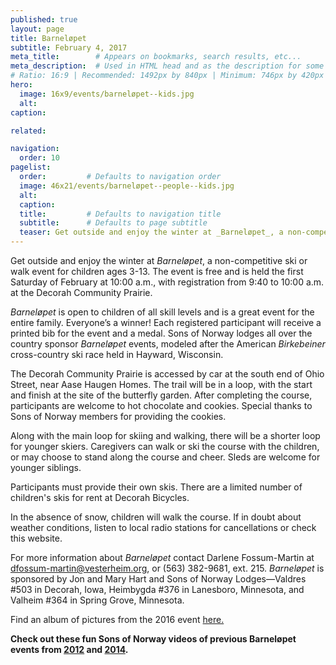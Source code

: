```yaml
---
published: true
layout: page
title: Barneløpet
subtitle: February 4, 2017
meta_title:        # Appears on bookmarks, search results, etc...
meta_description:  # Used in HTML head and as the description for some search engines
# Ratio: 16:9 | Recommended: 1492px by 840px | Minimum: 746px by 420px
hero:
  image: 16x9/events/barneløpet--kids.jpg
  alt: 
caption: 

related:

navigation:
  order: 10
pagelist:
  order:         # Defaults to navigation order
  image: 46x21/events/barneløpet--people--kids.jpg
  alt: 
  caption:
  title:         # Defaults to navigation title
  subtitle:      # Defaults to page subtitle
  teaser: Get outside and enjoy the winter at _Barneløpet_, a non-competitive ski or walk event for children ages 3-13. 
---
```

Get outside and enjoy the winter at _Barneløpet_, a non-competitive ski or walk event for children ages 3-13. The event is free and is held the first Saturday of February at 10:00 a.m., with registration from 9:40 to 10:00 a.m. at the Decorah Community Prairie.

_Barneløpet_ is open to children of all skill levels and is a great event for the entire family. Everyone’s a winner! Each registered participant will receive a printed bib for the event and a medal. Sons of Norway lodges all over the country sponsor _Barneløpet_ events, modeled after the American _Birkebeiner_ cross-country ski race held in Hayward, Wisconsin.

The Decorah Community Prairie is accessed by car at the south end of Ohio Street, near Aase Haugen Homes. The trail will be in a loop, with the start and finish at the site of the butterfly garden. After completing the course, participants are welcome to hot chocolate and cookies. Special thanks to Sons of Norway members for providing the cookies.

Along with the main loop for skiing and walking, there will be a shorter loop for younger skiers. Caregivers can walk or ski the course with the children, or may choose to stand along the course and cheer. Sleds are welcome for younger siblings.

Participants must provide their own skis. There are a limited number of children's skis for rent at Decorah Bicycles.

In the absence of snow, children will walk the course. If in doubt about weather conditions, listen to local radio stations for cancellations or check this website.

For more information about _Barneløpet_ contact Darlene Fossum-Martin at [dfossum-martin@vesterheim.org](mailto:dfossum-martin@vesterheim.org), or (563) 382-9681, ext. 215. _Barneløpet_ is sponsored by Jon and Mary Hart and Sons of Norway Lodges—Valdres #503 in Decorah, Iowa, Heimbygda #376 in Lanesboro, Minnesota, and Valheim #364 in Spring Grove, Minnesota.

Find an album of pictures from the 2016 event [here.](https://www.facebook.com/Vesterheim-Norwegian-American-Museum-18263584108/photos/?tab=album&album_id=10153340143559109)

**Check out these fun Sons of Norway videos of previous Barneløpet events from [2012](https://www.youtube.com/watch?v=wNxP48FUKWU&index=4&list=PL370594EED73F321B) and [2014](https://www.youtube.com/watch?v=1E-xPFjo25Y&list=PL370594EED73F321B&index=6).**